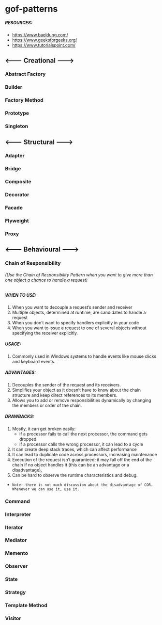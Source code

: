 # gof-patterns
##### RESOURCES:
   * https://www.baeldung.com/
   * https://www.geeksforgeeks.org/
   * https://www.tutorialspoint.com/

## <--- Creational --->
### Abstract Factory
### Builder
### Factory Method
### Prototype
### Singleton

## <--- Structural --->
### Adapter
### Bridge
### Composite
### Decorator
### Facade
### Flyweight
### Proxy

## <--- Behavioural --->
### Chain of Responsibility
###### (Use the Chain of Responsibility Pattern when you want to give more than one object a chance to handle a request)
##### WHEN TO USE:
   1. When you want to decouple a request’s sender and receiver
   2. Multiple objects, determined at runtime, are candidates to handle a request
   3. When you don’t want to specify handlers explicitly in your code
   4. When you want to issue a request to one of several objects without specifying the receiver explicitly.
##### USAGE:
   1. Commonly used in Windows systems to handle events like mouse clicks and keyboard events.
##### ADVANTAGES:
   1. Decouples the sender of the request and its receivers.
   2. Simplifies your object as it doesn’t have to know about the chain structure and keep direct references to its members.
   3. Allows you to add or remove responsibilities dynamically by changing the members or order of the chain.
##### DRAWBACKS:
   1. Mostly, it can get broken easily:
        * if a processor fails to call the next processor, the command gets dropped
        * if a processor calls the wrong processor, it can lead to a cycle
   2. It can create deep stack traces, which can affect performance
   3. It can lead to duplicate code across processors, increasing maintenance
   4. Execution of the request isn’t guaranteed; it may fall off the end of the
   chain if no object handles it (this can be an advantage or a disadvantage),
   5. Can be hard to observe the runtime characteristics and debug.
   * `Note: there is not much discussion about the disadvantage of COR. Whenever we can use it, use it.`
   
   ### Command
   ### Interpreter
   ### Iterator
   ### Mediator
   ### Memento 
   ### Observer
   ### State
   ### Strategy
   ### Template Method
   ### Visitor